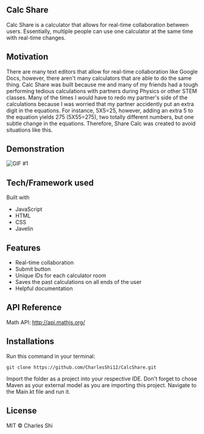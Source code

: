 ## Calc Share
Calc Share is a calculator that allows for real-time collaboration between users. Essentially, multiple people can use one calculator at the same time with real-time changes.

## Motivation
There are many text editors that allow for real-time collaboration like Google Docs, however, there aren't many calculators that are able to do the same thing. Calc Share was built because me and many of my friends had a tough performing tedious calculations with partners during Physics or other STEM classes. Many of the times I would have to redo my partner's side of the calculations because I was worried that my partner accidently put an extra digit in the equations. For instance, 5X5=25, however, adding an extra 5 to the equation yields 275 (5X55=275), two totally different numbers, but one subtle change in the equations. Therefore, Share Calc was created to avoid situations like this. 

## Demonstration
![GIF #1](https://giphy.com/gifs/PnObVbcaNdaHuaBBCy)

## Tech/Framework used
Built with 
* JavaScript
* HTML
* CSS
* Javelin 

## Features
* Real-time collaboration
* Submit button
* Unique IDs for each calculator room
* Saves the past calculations on all ends of the user
* Helpful documentation

## API Reference
Math API: http://api.mathjs.org/

## Installations
Run this command in your terminal: 
```
git clone https://github.com/CharlesShi12/CalcShare.git
```
Import the folder as a project into your respective IDE. 
Don't forget to chose Maven as your external model as you are importing this project. 
Navigate to the Main.kt file and run it. 

## License
MIT © Charles Shi
